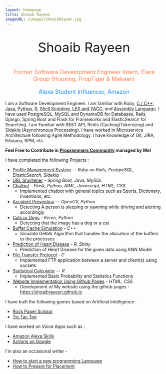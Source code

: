 ```yaml
---
layout: homepage
title: Shoaib Rayeen
imageURL: /images/ShoaibRayeen.jpg
---
```


<p style="text-align: center; font-size: 3em">
Shoaib Rayeen
</p>
<p style="text-align: center; color: #FF8050; font-size: 1.3em">
Former Software Development Engineer Intern, Elara Group (Housing, PropTiger & Makaan) 
</p>
<p style="text-align: center; color: #1589FF; font-size: 1.3em">
Alexa Student Influencer, Amazon
</p>

I am a Software Development Engineer. 
I am familiar with Ruby, [C / C++](https://github.com/shoaibrayeen/Cplusplus-and-C), [Java](https://github.com/shoaibrayeen/Java), [Python](https://github.com/shoaibrayeen/Python), [R](https://github.com/shoaibrayeen/R), 
[Shell Scripting](https://github.com/shoaibrayeen/Shell-Programming), 
[LEX and YACC](https://github.com/shoaibrayeen/Lex-and-Yacc), and
[Assembly Language](https://github.com/shoaibrayeen/Assembly-Language). 
I have used PostgreSQL, MySQL and DynamoDB for Databases, Rails, Django, Spring Boot and Flask for Frameworks and ElasticSearch for Searching. I am Familiar with REST API, Redis (Caching/Tokenizing) and Sidekiq (Asynchronous Processing). I have worked in Microservice Architecture following Agile Methodology. I have knowledge of Git, JIRA, Kibaana, RPM, etc.

**Feel Free to Contribute in [Programmers Community](https://shoaibrayeen.github.io/Programmers-Community/) managed by Me!**


I have completed the following Projects :
- [Profile Management System](https://github.com/shoaibrayeen/Profile-Management-System) —  _Ruby on Rails, PostgreSQL, ElasticSearch, Sidekiq_
- [URL Shortener](https://github.com/shoaibrayeen/Url-Shortener) - _Spring Boot, Java, MySQL_
- [Chatbot](https://github.com/shoaibrayeen/Chatbot) - _Flask, Python, AIML, Javascript, HTML, CSS_
  - Implemented chatbot with general topics such as Sports, Dictionary, Inventions, etc.
- [Accident Prevention](https://github.com/shoaibrayeen/Accident-Prevention) — _OpenCV, Python_
  - Detecting A person is sleeping or yawning while driving and alerting accordingly
- [Cats or Dogs](https://github.com/shoaibrayeen/Course-Work/tree/master/Neural%20Network/Cats%20or%20Dogs) - _Keras, Python_
  - Detecting that the image has a dog or a cat
- [Buffer Cache Simulation](https://github.com/shoaibrayeen/Buffer-Cache-Simulation) - _C++_
  - Simulate Getblk Algorithm that handles the allocation of the buffers to the processes
- [Prediction of Heart Disease](https://github.com/shoaibrayeen/Heart-Disease-Predictor) - _R, Shiny_
  - Prediction of Heart Disease for the given data using KNN Model
- [File Transfer Protocol](https://github.com/shoaibrayeen/File-Transfer-Protocol) - _C_
  - Implemented FTP application between a server and client(s) using sockets
- [Statistical Calculator](https://github.com/shoaibrayeen/R) — _R_
  - Implemented Basic Probability and Statistics Functions
- [Website Implementation Using Github Pages](https://shoaibrayeen.github.io) - _HTML, CSS_
  - Development of My website using the github pages - https://shoaibrayeen.github.io

I have built the following games based on Artificial Intelligence :
- [Rock Paper Scissor](https://shoaibrayeen.github.io/Course-Work/Artificial%20Intelligence/2%20Player%20Game/Rock%20Paper%20Scissor/index.html)
- [Tic Tac Toe](https://shoaibrayeen.github.io/Course-Work/Artificial%20Intelligence/2%20Player%20Game/Tic%20Toc%20Toe/index.html)

I have worked on Voice Apps such as :
- [Amazon Alexa Skills](/doc/amazon_alexa)
- [Actions on Google](/doc/Actions_on_Google)

I'm also an occasional writer -
- [How to start a new programming Language](/doc/how-to-start-a-new-programming-language)
- [How to Prepare for Placement](/doc/Placement)
